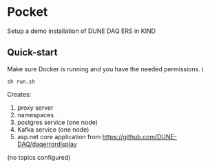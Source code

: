 # Pocket

Setup a demo installation of DUNE DAQ ERS in KIND

## Quick-start

Make sure Docker is running and you have the needed permissions.
i
```
sh run.sh
```

Creates:

1. proxy server
2. namespaces
3. postgres service (one node)
4. Kafka service (one node)
5. asp.net core application from https://github.com/DUNE-DAQ/daqerrordisplay

(no topics configured)
